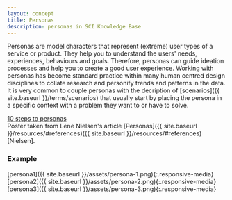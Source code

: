 ```yaml
---
layout: concept
title: Personas
description: personas in SCI Knowledge Base
---
```

Personas are model characters that represent (extreme) user types of a service or product. They help you to understand the users' needs, experiences, behaviours and goals. Therefore, personas can guide ideation processes and help you to create a good user experience. Working with personas has become standard practice within many human centred design disciplines to collate research and personify trends and patterns in the data. It is very common   to couple personas with the decription of [scenarios]({{ site.baseurl }}/terms/scenarios) that usually start by placing the persona in a specific context with a problem they want to or have to solve.

[10 steps to personas](https://www.google.com/url?sa=i&url=https%3A%2F%2Fwww.adesblog.com%2Ftag%2Fux%2F&psig=AOvVaw3xdcSStSyy8zEqyuBcc7iY&ust=1587817203427000&source=images&cd=vfe&ved=0CAIQjRxqFwoTCMiopZqGgekCFQAAAAAdAAAAABAD)  
Poster taken from Lene Nielsen's article [Personas]({{ site.baseurl }}/resources/#references)({{ site.baseurl }}/resources/#references)[Nielsen].

### Example
[persona1]({{ site.baseurl }}/assets/persona-1.png){:.responsive-media}
[persona2]({{ site.baseurl }}/assets/persona-2.png){:.responsive-media}
[persona3]({{ site.baseurl }}/assets/persona-3.png){:.responsive-media}